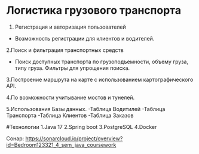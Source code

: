 # Логистика грузового транспорта

1. Регистрация и авторизация пользователей
- Возможность регистрации для клиентов и водителей.

2.Поиск и фильтрация транспортных средств
- Поиск доступных транспорта по грузоподъемности, объему груза, типу груза.
Фильтры для упрощения поиска.

3.Построение маршрута на карте с использованием картографического API.

4.По возможности учитывание мостов и тунелей.

5.Использования Базы данных.
-Таблица Водитилей 
-Таблица Транспорта
-Таблица Клиентов
-Таблица Заказов 

#Технологии
1.Java 17
2.Spring boot
3.PostgreSQL
4.Docker

Сонар: https://sonarcloud.io/project/overview?id=Bedroom123321_4_sem_java_coursework
